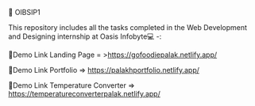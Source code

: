 🚀 OIBSIP1

This repository includes all the tasks completed in the Web Development and Designing internship at Oasis Infobyte💻 -:

🌟Demo Link Landing Page = >https://gofoodiepalak.netlify.app/

🌟Demo Link Portfolio => https://palakhportfolio.netlify.app/

🌟Demo Link Temperature Converter => https://temperatureconverterpalak.netlify.app/


